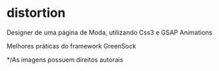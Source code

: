 # distortion

Designer de uma página de Moda, utilizando Css3 e GSAP Animations

Melhores práticas do framework GreenSock

*/As imagens possuem direitos autorais
